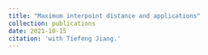 ```yaml
---
title: "Maximum interpoint distance and applications"
collection: publications
date: 2021-10-15
citation: 'with Tiefeng Jiang.'
---
```


